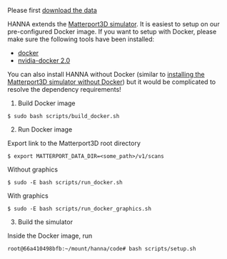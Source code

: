 
Please first [download the data](https://github.com/khanhptnk/hanna-private/tree/master/data)

HANNA extends the [Matterport3D simulator](https://github.com/peteanderson80/Matterport3DSimulator). It is easiest to setup on our pre-configured Docker image. If you want to setup with Docker, please make sure the following tools have been installed:
* [docker](https://docs.docker.com/install/)
* [nvidia-docker 2.0](https://github.com/nvidia/nvidia-docker/wiki/Installation-(version-2.0))

You can also install HANNA without Docker (similar to [installing the Matterport3D simulator without Docker](https://github.com/peteanderson80/Matterport3DSimulator#building-without-docker)) but it would be complicated to resolve the dependency requirements!

1. Build Docker image
```
$ sudo bash scripts/build_docker.sh
```

2. Run Docker image

Export link to the Matterport3D root directory

```
$ export MATTERPORT_DATA_DIR=<some_path>/v1/scans
```

Without graphics
```
$ sudo -E bash scripts/run_docker.sh
```

With graphics
```
$ sudo -E bash scripts/run_docker_graphics.sh
```

3. Build the simulator

Inside the Docker image, run
```
root@66a410498bfb:~/mount/hanna/code# bash scripts/setup.sh
```
